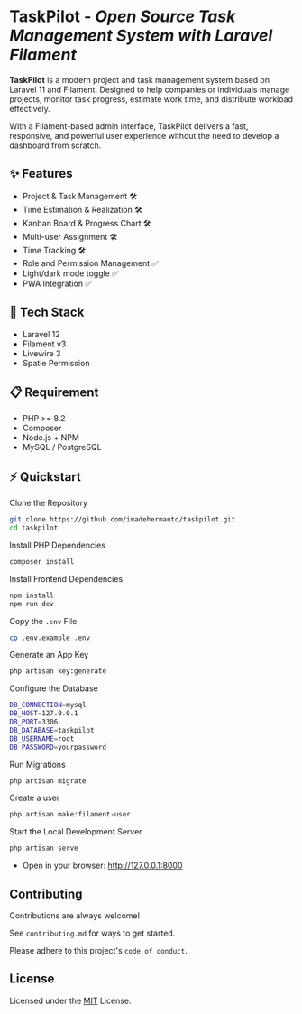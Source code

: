
# TaskPilot - *Open Source Task Management System with Laravel Filament*



**TaskPilot** is a modern project and task management system based on Laravel 11 and Filament.
Designed to help companies or individuals manage projects, monitor task progress, estimate work time, and distribute workload effectively.

With a Filament-based admin interface, TaskPilot delivers a fast, responsive, and powerful user experience without the need to develop a dashboard from scratch.
## ✨ Features

- Project & Task Management 🛠️
- Time Estimation & Realization 🛠️
- Kanban Board & Progress Chart 🛠️
- Multi-user Assignment 🛠️
- Time Tracking 🛠️
- Role and Permission Management ✅
- Light/dark mode toggle ✅
- PWA Integration ✅


##  🚀 Tech Stack

- Laravel 12
- Filament v3
- Livewire 3
- Spatie Permission


## 📋 Requirement
- PHP >= 8.2
- Composer
- Node.js + NPM
- MySQL / PostgreSQL
## ⚡ Quickstart
Clone the Repository
```bash
git clone https://github.com/imadehermanto/taskpilot.git
cd taskpilot
```

Install PHP Dependencies
```bash
composer install
```

Install Frontend Dependencies
```bash
npm install
npm run dev
```

Copy the `.env` File
```bash
cp .env.example .env
```

Generate an App Key
```bash
php artisan key:generate
```

Configure the Database
```Bash
DB_CONNECTION=mysql
DB_HOST=127.0.0.1
DB_PORT=3306
DB_DATABASE=taskpilot
DB_USERNAME=root
DB_PASSWORD=yourpassword
```

Run Migrations
```Bash
php artisan migrate
```

Create a user
```Bash
php artisan make:filament-user
```

Start the Local Development Server
```Bash
php artisan serve
```
- Open in your browser: http://127.0.0.1:8000



## Contributing

Contributions are always welcome!

See `contributing.md` for ways to get started.

Please adhere to this project's `code of conduct`.


## License
Licensed under the [MIT](https://choosealicense.com/licenses/mit/) License.
